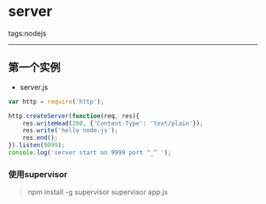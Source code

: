 ﻿# server

tags:nodejs

---

## 第一个实例
* server.js

```javascript
var http = require('http');

http.createServer(function(req, res){
	res.writeHead(200, {'Content-Type': 'text/plain'});
	res.write('hello node.js');
	res.end();
}).listen(9999);
console.log('server start on 9999 port ^_^ ');
```

### 使用supervisor
> npm install -g supervisor
> supervisor app.js